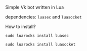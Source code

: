 Simple Vk bot written in Lua

dependencies: `luasec` and `luasocket`

How to install?

```
sudo luarocks install luasec
```
```
sudo luarocks install luasocket
```
